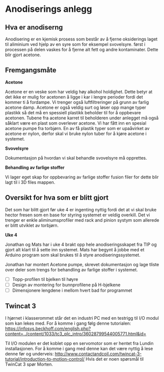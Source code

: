 # Anodiserings anlegg

## Hva er anodiserng

Anodisering er en kjemisk prosess som består av å fjerne oksiderings laget til aliminium ved hjelp av en syre som for eksempel svovelsyre. først i processen på delen vaskes for å fjerne alt fett og andre kontaminater. Dette blir gjort acetone.

## Fremgangsmåte

**Acetone**

Acetone er en veske som har veldig høy alkohol holdighet. Dette betyr at det ikke er mulig for acetonen å ligge i kar i lengre perioder fordi det kommer ti å fordampe. Vi trenger også luftfiltreringer på grunn av farlig acetone damp. Acetone er også veldig surt og løser opp mange typer plastikk så det må en spessiell plastikk beholder til for å oppbevare acetonen. Tubene fra acetone karret til beholderen under anlegget må også såklart være en plast som overlever acetone. Vi har fått inn en spesial acetone pumpe fra torbjørn. En av få plastik typer som er upaåvirket av acetone er nylon, derfor skal vi bruke nylon tuber for å kjøre acetone i systemet.

**Svovelsyre**

Dokumentasjon på hvordan vi skal behandle svovelsyre må opprettes.

**Behandling av farlige stoffer**

Vi lager eget skap for oppbevaring av farlige stoffer fusion filer for dette blir lagt til i 3D files mappen.

## Oversikt for hva som er blitt gjort

Det som har blitt gjort før uke 4 er ingenting nyttig fordi det at vi skal bruke hector fresen som en base for styring systemet er veldig overkill. Det vi trenger er enkle aliminumsprofiler med rack and pinion systym som allerede er blitt utviklet av torbjørn.

**Uke 4**

Jonathan og Mats har i uke 4 brakt opp hele anodiseringsskapet fra TIP og gjort alt klart til å sette inn systemet. Mats har begynt å jobbe med et Arduino program som skal brukes til å styre anodiseringssystemet.

Jonathan har montert Acetone pumpe, skrevet dokumentasjon og lage tliste over deler som trengs for behandling av farlige stoffer i systemet.

- [ ] Topp-profilen til bjelken til høyre
- [ ] Design av montering for bunnprofilene på H-bjelkene
- [ ] Dimensjonere lengdene i mellom hvert bad for programmet

## Twincat 3

I hjørnet i klasserommet står det en industri PC med en testrigg til I/O modul som kan lekes med. For å komme i gang følg denne tutorialen: https://infosys.beckhoff.com/english.php?content=../content/1033/tc3_plc_intro/36028799544005771.html&id=

Til I/O modulen er det koblet opp en servomotor som er hentet fra Lundin installasjonen. For å komme i gang med denne kan det være nyttig å lese denne før og underveis: http://www.contactandcoil.com/twincat-3-tutorial/introduction-to-motion-control/
Hvis det er noen spørsmål til TwinCat 3 spør Morten.
